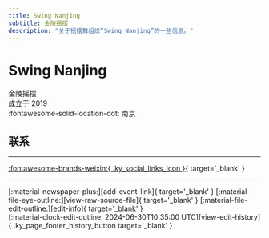 ```yaml
---
title: Swing Nanjing
subtitle: 金陵摇摆
description: "关于摇摆舞组织“Swing Nanjing”的一些信息。"
---
```


# Swing Nanjing

金陵摇摆  
成立于 2019  
:fontawesome-solid-location-dot: 南京  


## 联系


---

 [:fontawesome-brands-weixin:{ .ky_social_links_icon }](# "SwingNanjing摇摆南京"){ target='_blank' }

---

<div class="ky_page_footer" markdown>
<div class="ky_page_footer_trailing" markdown="span">
[:material-newspaper-plus:][add-event-link]{ target='_blank' }
[:material-file-eye-outline:][view-raw-source-file]{ target='_blank' }
[:material-file-edit-outline:][edit-info]{ target='_blank' }
</div>
<div class="ky_page_footer_leading" markdown="span">
[:material-clock-edit-outline: 2024-06-30T10:35:00 UTC][view-edit-history]{ .ky_page_footer_history_button target='_blank' }
</div>
</div>

[add-event-link]: https://github.com/swingdance/events/issues/new?assignees=&labels=add+event&projects=&template=02-add_entity.yml&title=%5Bcn%5D%20%3CName%3E&region=cn&province=Jiangsu&city=Nanjing&org_id=swing-nan-jing "添加活动"
[view-raw-source-file]: https://github.com/swingdance/orgs/blob/main/cn/swing-nan-jing.json "查看原始源文件"
[edit-info]: https://github.com/swingdance/orgs/issues/new?assignees=&labels=update+org&projects=&template=03-update_entity.yml&title=%5Bcn%5D%20Swing%20Nanjing&region=cn&id=swing-nan-jing&name=Swing%20Nanjing "编辑信息"

[view-edit-history]: https://github.com/swingdance/orgs/commits/main/cn/swing-nan-jing.json "查看编辑历史"
